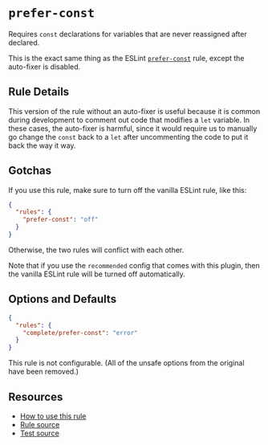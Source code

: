 # `prefer-const`

Requires `const` declarations for variables that are never reassigned after declared.

This is the exact same thing as the ESLint [`prefer-const`](https://eslint.org/docs/latest/rules/prefer-const) rule, except the auto-fixer is disabled.

## Rule Details

This version of the rule without an auto-fixer is useful because it is common during development to comment out code that modifies a `let` variable. In these cases, the auto-fixer is harmful, since it would require us to manually go change the `const` back to a `let` after uncommenting the code to put it back the way it way.

## Gotchas

If you use this rule, make sure to turn off the vanilla ESLint rule, like this:

```json
{
  "rules": {
    "prefer-const": "off"
  }
}
```

Otherwise, the two rules will conflict with each other.

Note that if you use the `recommended` config that comes with this plugin, then the vanilla ESLint rule will be turned off automatically.

## Options and Defaults

```json
{
  "rules": {
    "complete/prefer-const": "error"
  }
}
```

This rule is not configurable. (All of the unsafe options from the original have been removed.)

## Resources

- [How to use this rule](../../README.md#install--usage)
- [Rule source](../../src/rules/prefer-const.ts)
- [Test source](../../tests/rules/prefer-const.test.ts)
